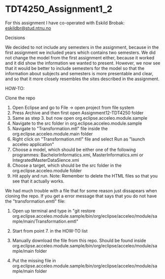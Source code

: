 # TDT4250_Assignment1_2

For this assignment I have co-operated with Eskild Brobak: eskildbr@stud.ntnu.no

Decisions

We decided to not include any semesters in the assignment, because in the first assignment we included years which contains two semesters. We did not change the model from the first assignment either, because it worked and it did show the information we wanted to present. However, we now see that it would be better to include semesters for the model so that the information about subjects and semesters is more presentable and clear, and so that it more closely resembles the sites described in the assignment.

HOW-TO:

Clone the repo
1. Open Eclipse and go to File -> open project from file system
2. Press Archive and then first open Assignment12-TDT4250 folder
3. Same as step 3. but now open org.eclipse.acceleo.module.sample
4. Navigate to the src folder in org.eclipse.acceleo.module.sample
5. Navigate to "Transformation.mtl" file inside the org.eclipse.acceleo.module.main folder
6. Right click on "Transformation.mtl" file and select Run as "launch acceleo application"
7. Choose a model, which should be either one of the following programmes: BachelorInformatics.xmi, MasterInformatics.xmi or IntegratedMasterDataSience.xmi
8. Choose a target, which should be the src folder in the org.eclipse.acceleo.module folder
9. Hit apply and run.
Note: Remember to delete the HTML files so that you see that it actually works.

We had much trouble with a file that for some reason just dissapears when cloning the repo. If you get a error message that says that you do not have the "transformation.emtl" file:

1. Open up terminal and type in "git restore org.eclipse.acceleo.module.sample/bin/org/eclipse/acceleo/module/sample/main/Transformation.emtl"

2. Start from point 7. in the HOW-TO list

3. Manually download the file from this repo. Should be found inside org.eclipse.acceleo.module.sample/bin/org/eclipse/acceleo/module/sample/main folder

4. Put the missing file in org.eclipse.acceleo.module.sample/bin/org/eclipse/acceleo/module/sample/main folder

